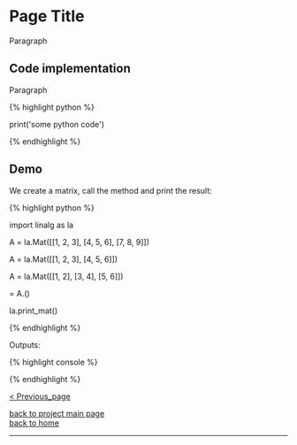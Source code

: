 # Page Title
<div style="text-align: justify">
<p>Paragraph</p>
</div>

## Code implementation
<div style="text-align: justify">
<p>Paragraph</p>
</div>

{% highlight python %}

print('some python code')

{% endhighlight %}

## Demo

<div style="text-align: justify">
<p>We create a matrix, call the <METHOD> method and print the result:</p>
</div>

{% highlight python %}

import linalg as la

A = la.Mat([[1, 2, 3],
        [4, 5, 6],
        [7, 8, 9]])

A = la.Mat([[1, 2, 3],
        [4, 5, 6]])

A = la.Mat([[1, 2],
        [3, 4],
        [5, 6]])

<METHODED> = A.<METHOD>()

la.print_mat(<METHOD>)

{% endhighlight %}

Outputs:

{% highlight console %}

{% endhighlight %}

[< Previous_page](./previous_page_filename.md)

[back to project main page](./stats_from_scratch.md)\
[back to home](../index.md)

---
<script src="https://utteranc.es/client.js"
        repo="Matt-A-Bennett/Matt-A-Bennett.github.io"
        issue-term="https://matt-a-bennett.github.io/stats_from_scratch/template.html"
        theme="github-light"
        crossorigin="anonymous"
        async>
</script>

